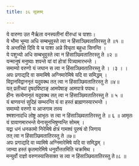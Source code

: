```yaml
---
title: ३६ सूक्तम्

---
```

ये वारुणा उत नैर्ऋता वनस्पतीनां वीरुधां च पाशाः।  
ये भौमा भूम्या अधि सम्बभूवुस्ते त्वा न हिंसाञ्छिवतातिरस्तु ते ॥१ ॥  
ये अन्तरिक्षे दिवि ये च पाशा अन्ने विचृता बहुधा सिनन्ति ।  
ये पशुभ्यो अधि सम्बभूवुस्ते त्वा न हिंसाञ्छिवतातिरस्तु ते ॥२ ॥  
यन्मानुषं मनुष्याः शपन्ते यां वां होत्रां पित्र्यामारभन्ते ।  
समाम्यो वरुणो यं जघान स त्वा न हिंसाञ्छिवतातिरस्तु ते । ।३ । ।  
अपः प्रगाद्यदि वा समामिषे अग्निमारेमिषे यदि वा समिद्धम् ।  
विद्वानविद्वाननृतं यदुवक्थ तत् त्वा न हिंसाञ्छिवतातिरस्तु ते ॥४॥  
यत् प्रतीच्यां दृषदपिष्टाङ् आमपेषाङ् आमपात्रे पपाथ।  
हीनः सत्येनानृतं यदुवक्थ तत् त्वा न हिंसाञ्छिवतातिरस्तु ते ॥ ५ ॥  
यं बाणवन्तं सुदिहं सम्भरन्ति यं वा हस्तं ब्राह्मणस्यारभन्ते ।  
समाम्यो वरुणो य आजगाम तस्य  
श्मशानादधि लोष्ट्र आभृतः स त्वा न हिंसाञ्छिवतातिरस्तु ते ॥ ६ ॥ आमृतः  
यं ग्रावाणमारभन्ते येनासूनभिषुण्वन्ति सोमम् ।  
यद्वा धनं धनकामो निरेमिषे क्षेत्रं गामश्वं पुरुषं वो जिगाय  
तत् त्वा न हिंसाञ्छिवतातिरस्तु ते ॥७॥  
अपः प्रगाद्यदि वा व्यामिषे अग्निमारेमिषे यदि वा समिद्धम् ।  
जाम्या हस्तं कृतमारेमिषे धनुर्वोत्ततमिति चक्रमिथ ।  
मन्युर्वो राज्ञो वरुणस्यासिसक्त स त्वा न हिंसाञ्छिवतातिरस्तु ते॥८ ॥  